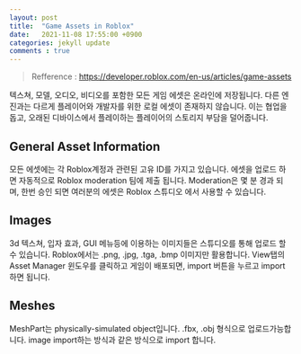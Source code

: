 ```yaml
---
layout: post
title:  "Game Assets in Roblox"
date:   2021-11-08 17:55:00 +0900
categories: jekyll update
comments : true
---
```


> Refference : https://developer.roblox.com/en-us/articles/game-assets

텍스쳐, 모델, 오디오, 비디오를 포함한 모든 게임 에셋은 온라인에 저장됩니다. 다른 엔진과는 다르게 플레이어와 개발자를 위한 로컬 에셋이 존재하지 않습니다. 이는 협업을 돕고, 오래된 디바이스에서 플레이하는 플레이어의 스토리지 부담을 덜어줍니다.

## General Asset Information
모든 에셋에는 각 Roblox계정과 관련된 고유 ID를 가지고 있습니다. 에셋을 업로드 하면 자동적으로 Roblox moderation 팀에 제출 됩니다. Moderation은 몇 분 경과 되며, 한번 승인 되면 여러분의 에셋은 Roblox 스튜디오 에서 사용할 수 있습니다.

## Images
3d 텍스쳐, 입자 효과, GUI 메뉴등에 이용하는 이미지들은 스튜디오를 통해 업로드 할 수 있습니다. Roblox에서는 .png, .jpg, .tga, .bmp 이미지만 활용합니다. View탭의 Asset Manager 윈도우를 클릭하고 게임이 배포되면, import 버튼을 누르고 import 하면 됩니다.

## Meshes
MeshPart는 physically-simulated object입니다. .fbx, .obj 형식으로 업로드가능합니다. image import하는 방식과 같은 방식으로 import 합니다.
